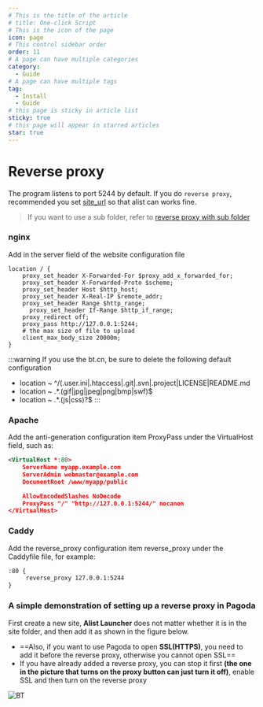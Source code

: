 ```yaml
---
# This is the title of the article
# title: One-click Script
# This is the icon of the page
icon: page
# This control sidebar order
order: 11
# A page can have multiple categories
category:
  - Guide
# A page can have multiple tags
tag:
  - Install
  - Guide
# this page is sticky in article list
sticky: true
# this page will appear in starred articles
star: true
---
```


# Reverse proxy
The program listens to port 5244 by default. If you do `reverse proxy`, recommended you set [site_url](../../config/configuration.md#site_url) so that alist can works fine.

> If you want to use a sub folder, refer to [reverse proxy with sub folder](../../faq/howto.md#how-to-reverse-proxy-with-sub-directory)

### nginx
Add in the server field of the website configuration file
```nginx
location / {
    proxy_set_header X-Forwarded-For $proxy_add_x_forwarded_for;
    proxy_set_header X-Forwarded-Proto $scheme;
    proxy_set_header Host $http_host;
    proxy_set_header X-Real-IP $remote_addr;
    proxy_set_header Range $http_range;
	  proxy_set_header If-Range $http_if_range;
    proxy_redirect off;
    proxy_pass http://127.0.0.1:5244;
    # the max size of file to upload
    client_max_body_size 20000m;
}
```

:::warning
If you use the bt.cn, be sure to delete the following default configuration
- location ~ ^/(\.user.ini|\.htaccess|\.git|\.svn|\.project|LICENSE|README.md
- location ~ .*\.(gif|jpg|jpeg|png|bmp|swf)$
- location ~ .*\.(js|css)?$
:::


### Apache
Add the anti-generation configuration item ProxyPass under the VirtualHost field, such as:
```xml
<VirtualHost *:80>
    ServerName myapp.example.com
    ServerAdmin webmaster@example.com
    DocumentRoot /www/myapp/public

    AllowEncodedSlashes NoDecode
    ProxyPass "/" "http://127.0.0.1:5244/" nocanon
</VirtualHost>
```

### Caddy
Add the reverse_proxy configuration item reverse_proxy under the Caddyfile file, for example:
```xml
:80 {
     reverse_proxy 127.0.0.1:5244
}
```

### A simple demonstration of setting up a reverse proxy in Pagoda

First create a new site, **Alist Launcher** does not matter whether it is in the site folder, and then add it as shown in the figure below.

-  ==Also, if you want to use Pagoda to open **SSL(HTTPS)**, you need to add it before the reverse proxy, otherwise you cannot open SSL==
  - If you have already added a reverse proxy, you can stop it first **(the one in the picture that turns on the proxy button can just turn it off)**, enable SSL and then turn on the reverse proxy


![BT](https://alist-doc.nn.ci/assets/images/BT-Proxy-5913c3786afba1417362c71f0af73ea9.png)